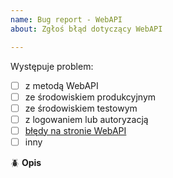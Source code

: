 ```yaml
---
name: Bug report - WebAPI
about: Zgłoś błąd dotyczący WebAPI

---
```


Występuje problem: <!-- wpisz X między kwadratowe nawiasy -->
 - [ ] z metodą WebAPI
 - [ ] ze środowiskiem produkcyjnym
 - [ ] ze środowiskiem testowym
 - [ ] z logowaniem lub autoryzacją
 - [ ] [błędy na stronie WebAPI](https://allegro.pl/webapi)
 - [ ] inny

:beetle: **Opis**
<!--Jeśli zgłaszasz problem z zasobami WebAPI:
podeślij paczki XML z responsem i requestem (możesz je nam przekazać przez [formularz kontaktowy](https://allegro.pl/pomoc/kontakt) - w zgłoszeniu podaj numer wątku na GitHubie) -->

<!-- podaj dokładny czas, w którym pojawił się problem (timestamp)-->

<!--dokładnie opisz problem-->

